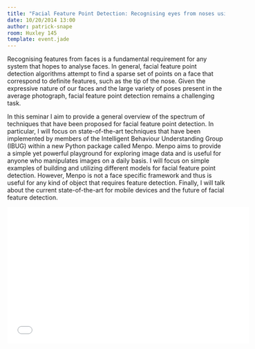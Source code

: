 ```yaml
---
title: "Facial Feature Point Detection: Recognising eyes from noses using Menpo"
date: 10/20/2014 13:00
author: patrick-snape
room: Huxley 145
template: event.jade
---
```

Recognising features from faces is a fundamental requirement for any system that hopes to analyse faces. In general, facial feature point detection algorithms attempt to find a sparse set of points on a face that correspond to definite features, such as the tip of the nose. Given the expressive nature of our faces and the large variety of poses present in the average photograph, facial feature point detection remains a challenging task.

In this seminar I aim to provide a general overview of the spectrum of techniques that have been proposed for facial feature point detection. In particular, I will focus on state-of-the-art techniques that have been implemented by members of the Intelligent Behaviour Understanding Group (IBUG) within a new Python package called Menpo. Menpo aims to provide a simple yet powerful playground for exploring image data and is useful for anyone who manipulates images on a daily basis. I will focus on simple examples of building and utilizing different models for facial feature point detection. However, Menpo is not a face specific framework and thus is useful for any kind of object that requires feature detection. Finally, I will talk about the current state-of-the-art for mobile devices and the future of facial feature detection.

<span class="more"></span>

<iframe class="center-block" width="560" height="315" src="//www.youtube.com/embed/HHvpqlu885g" frameborder="0" allowfullscreen></iframe>
